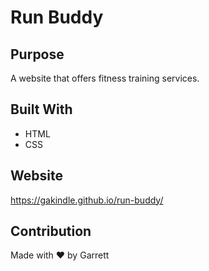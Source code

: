 # Run Buddy

## Purpose
A website that offers fitness training services. 

## Built With
* HTML
* CSS

## Website
https://gakindle.github.io/run-buddy/

## Contribution
Made with ❤️ by Garrett
